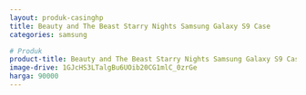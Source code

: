 ```yaml
---
layout: produk-casinghp
title: Beauty and The Beast Starry Nights Samsung Galaxy S9 Case
categories: samsung

# Produk
product-title: Beauty and The Beast Starry Nights Samsung Galaxy S9 Case
image-drive: 1GJcHS3LTalgBu6UOib20CG1mlC_0zrGe
harga: 90000
---
```

